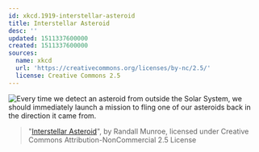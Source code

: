 ```yaml
---
id: xkcd.1919-interstellar-asteroid
title: Interstellar Asteroid
desc: ''
updated: 1511337600000
created: 1511337600000
sources:
  name: xkcd
  url: 'https://creativecommons.org/licenses/by-nc/2.5/'
  license: Creative Commons 2.5
---
```

![Every time we detect an asteroid from outside the Solar System, we should immediately launch a mission to fling one of our asteroids back in the direction it came from.](https://imgs.xkcd.com/comics/interstellar_asteroid.png)
> "[Interstellar Asteroid](https://xkcd.com/1919/)", by Randall Munroe, licensed under Creative Commons Attribution-NonCommercial 2.5 License
